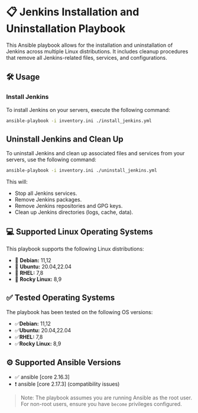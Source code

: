 # 📋 Jenkins Installation and Uninstallation Playbook

This Ansible playbook allows for the installation and uninstallation of Jenkins across multiple Linux distributions. It includes cleanup procedures that remove all Jenkins-related files, services, and configurations.

## 🛠️ Usage

### Install Jenkins
To install Jenkins on your servers, execute the following command:
```bash
ansible-playbook -i inventory.ini ./install_jenkins.yml
```
## Uninstall Jenkins and Clean Up
To uninstall Jenkins and clean up associated files and services from your servers, use the following command:
```bash
ansible-playbook -i inventory.ini ./uninstall_jenkins.yml
```
This will:
* Stop all Jenkins services.
* Remove Jenkins packages.
* Remove Jenkins repositories and GPG keys.
* Clean up Jenkins directories (logs, cache, data).


## 💻 Supported Linux Operating Systems
This playbook supports the following Linux distributions:
* 🐧 **Debian:** 11,12
* 🐧 **Ubuntu:** 20.04,22.04
* 🐧 **RHEL:** 7,8
* 🐧 **Rocky Linux:** 8,9

## ✅ Tested Operating Systems
The playbook has been tested on the following OS versions:
* ✅**Debian:** 11,12
* ✅**Ubuntu:** 20.04,22.04
* ✅**RHEL:** 7,8
* ✅**Rocky Linux:** 8,9

## ⚙️ Supported Ansible Versions
* ✅ ansible [core 2.16.3]
* ❗️ ansible [core 2.17.3] (compatibility issues)

> Note: The playbook assumes you are running Ansible as the root user. For non-root users, ensure you have `become` privileges configured.